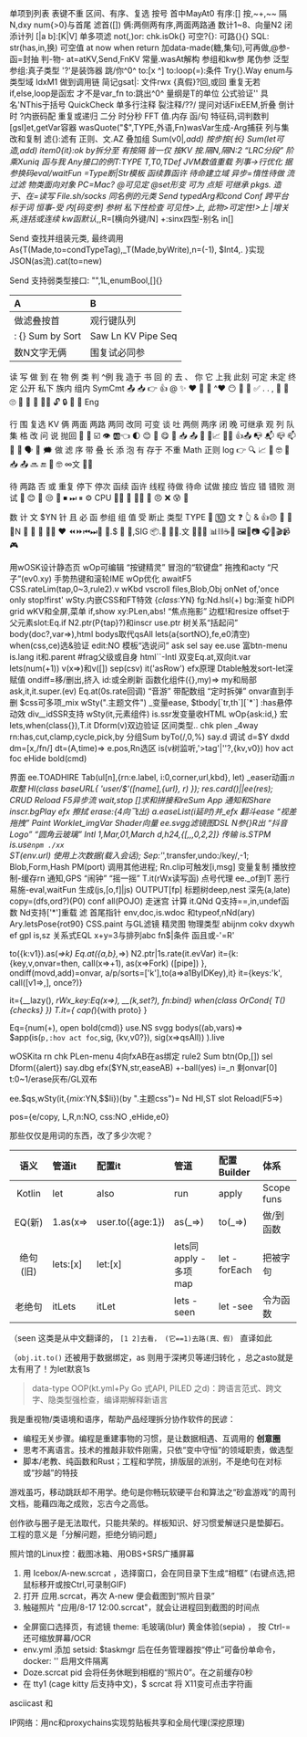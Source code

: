 
单项到列表
  表键不重
  区间、有序、复选 按号 首中MayAt0 有序:[] 按,~+,~~ 隔N,dxy
  num{>0}与首尾 滤首([])
  俩:两侧两有序,两面两路通 数计1~8、向量N2<N> 闭添计列 [|a b]:[K|V]
  单多项滤 not(,)or: chk.isOk{} 可空?{}: 可路{}{} SQL: str(has,in,换)
可空值 at now when return 加data-made(糖,集句),可再做,@参-函=封抽 判-物-
  at=atKV,Send,FnKV 常量.wasAt解构
  参组和kw参 尾伪参 泛型参组:真子类型
  '?'是装饰器 跳/你^0^ to:[x ^] to:loop(=):条件 Try{}.Way enum与类型域 IdxM1
  做到调用链 简记gsat|: 文件rwx {真假}?回,或回
  重复无若 if,else,loop是函宏 才不是var_fn to:跳出^0^
  量纲是T的单位 公式验证'' 具名'NThis于括号 QuickCheck
  单多行注释 裂注释/??/ 提问对话FixEEM,折叠 倒计时 ?内嵌码配
  重复或递归 二分 时分秒 FFT
  值.内存 函/句 特征码,词判数判 [gsl]et,getVar容器 wasQuote("$",TYPE,外语,Fn)wasVar生成-Arg捕获
列与集
  改和复制 滤{}:滤有
  正则、文.AZ
  叠加组 Sum(v0|_,add) 按步按{长} Sum(let可造,add) item0{it}:ok by拆分至
  有按隔 皆一仅 按KV 按.隔N,隔N:2 “LRC分段” 阶乘Xuniq
函与我
  Any接口的例T:TYPE  T,T0,TDef
  JVM数值重载 列事->行优化 据参换码eval/waitFun =Type断|Str模板
  函续靠函许 待命建立域 异步=惰性待做 流过滤
物类面向对象 PC=Mac? @可见定 @set形变
    可为 点矩 可继承
  pkgs.
  造于、在=读写 File.sh/socks
  同名例的元类 Send typedArg和cond Conf 跨平台 标于词
  恒事-受 内[码变参] 参树
  私下性检查 可见性>上, 此物>可定性!>上
  |增关系,连括或连续 kw函默认_,,R=[横向外键/N] +:sinx四型-别名 in[]

Send<Pair> 查找并组装元类, 最终调用As{T(Made,to=condTypeTag),_T(Made,byWrite),n=(-1), $Int4,. }实现 JSON(as流).cat(to=new)

Send<Any> 支持弱类型接口: "",1L,enumBool,[]{}

A|B
:--|:--
做滤叠按首|观行键队列
: {} Sum by Sort|Saw Ln KV Pipe Seq
数N文字无俩|围复试必同参

读 写  做 到 在 物 例 类 判 ^例   我 造于 书 回 的 去 、 你 它 上我 此刻 可定 未定 终定 公开 私下 族内 组内 SymCmt
📤 📥 👉 👍 @ ✨ ❤️ 🚩 🤔 ^❤️  😶 🤌 📖 ✅ . . ,   🧲 🤌 🙄   👀  🙋  👶  🧑‍🎓    🔓  🔒   🔐  🔏 Eng

行  围 复选 KV 俩  两面 两路 两同 改同 可变 谈 吐 两侧 两序  闭 晚 可继承  观 列  队  集 格 改 问 说 抛回
👀 🤏 ☑️  👁 🆎👈 🌓 😊 🔀  😋  💾  📥 📤  👣  🤔📈  🚪😴 👍📤   📭 📬 📪 📫 🧮 🙏 🗣 💬 🗯
做 滤  序  带 叠 长  添 泡  有 存于 不重 Math 正则 log
👉 🔍 📈 🖖 🤓 🍡 📥 📤 🔜 🔚  🦶  🤓   ∞文 📝💬

待 两路 否 或 重复 停下 停次 函续 函许 线程 待做 待命 试做 接应 皆应 错 错败 测试
🥺 😊 🤔 😒 🔁  ⏹  ⏭   ⏸  ⚙️  CPU 📝🙏 📝  🤔❌ 🧐  😠   ❌ 😰 🎯

数 计 文 $YN  针 且 必  函 参组 组  值 受 断止 类型 TYPE
🔢 🔟 文 ❓ 👆 & 👍😠 🙏 🍡 👀N 📩 🔮 🚫 📩🤔 ❤️
⏪⏩⏮⏭🎲 🔗.$ 🤌 📂,SIG 📦.👀 📅⏰.文 📖🎼🌿 📊⛓☕️🏁  🖼🌠📷 🎧🎤🎬📹🎮


用wOSK设计静态页
  wOp可编辑 “按键精灵” 冒泡的“软键盘” 拖拽和acty “尺子”(ev0.xy) 手势热键和滚轮IME
  wOp优化 awaitF5 CSS.rateLim(tap,0~3,rule2).v wKbd vscroll files,Blob,Obj onNet  of,'once only stop!first'
  wSty.内嵌CSS和FT特效 {$class:$YN} fg:Nd.hsl(+) bg:渐变  hiDPI grid
  wKV和全屏,菜单 if,show xy:PLen,abs! “焦点拖影” 边框!和resize offset于父元素slot:Eq.if N2.ptr(P{tap}?)和inscr use.ptr
树关系“括起问” body(doc?,var=>),html bodys取代qsAll lets(a{sortNO},fe,e0清空) when(css,ce)选&验证 edit:NO
  模板“选说问” ask sel say ee.use 富btn-menu is.lang
  it和.parent #frag父级或自身  html``-Intl
  双变Eq.at,双向it.var lets(num(+1)) v(x=>)和v([]) sep(csv) it('asRow')
  efx原理 Dtable触发sort-let深赋值 ondiff=移/删出,挤入 id:或全刷新
函数化组件({},my)=> my和局部 ask,it,it.super.(ev) Eq.at(0s.rate回调) “音游” 带配数组 “定时拆弹” onvar直到手删
  $css可多项_mix wSty(".主题文件")  _变量ease, $tbody[`tr,th`][`*`] :has悬停动效
  div__idSSR支持 wSty(it,元素组件) is.ssr发变量收HTML wOp{ask:id,}
  宏 lets,when(class{}),T.it Dform(v)双边验证
区间类型.. chk plen _4way
  rn:has,cut,clamp,cycle,pick,by
  分组Sum byTo(/,0,%)
  say.d 调试 d=$Y dxdd dm=[x,/fn/] dt=(A,time)=>
  e.pos,Rn选区 is(v树监听,'>tag'|''?,{kv,v0}) hov act foc eHide bold(cmd)

界面 ee.TOADHIRE
  Tab(ul[n],{rn:e.label, i:0,corner,url,kbd}, let) _easer动画:_n 取整
  HI(class baseURL{ 'user/$'([name],{url}, r) }); res.card()||ee(res); CRUD
  Reload F5异步流 wait,stop []求和拼接和reSum
  App 通知和Share inscr.bgPlay
  efx 擦拭 erase:{4向飞出} a.easeList(i延时)并_efx 翻斗ease “视差拖拽”
  Paint Worklet_imgVar Shader向量
    ee.svgg滤镜图DSL N参{}R出 “抖音Logo” “圆角云玻璃”
    Intl 1,Mar,01,March ${d,}h24,${[,,,0,2,2]}
传输 is.STPM
  is.use`npm ./xx`   
  ST(env.url) 使用上次数据(载入会话); Sep:'_',transfer,undo:/key/,-1; Blob,Form,Hash
  PM(port) 调用其他进程; Rn.clip可触发[i,msg] 变量复制 播放控制-缓存rn
  通知,GPS “闹钟” “摇一摇”
  T.it(rWx读写函) 点号代理 ee._of到T 
  恶行易施-eval,waitFun  生成(js,[o,f]|js) OUTPUT[fp]
  标题树deep,nest 深先(a,late) copy=(dfs,ord?)(P0) conf all(POJO) 走迷宫
计算 it.QNd
  Q支持==,in,undef函数 Nd支持['*']重载
  滤 首尾指针
  env,doc,is.wdoc 和typeof,nNd(ary) Ary.letsPose{rot90}
  CSS.paint 与GL滤镜 精灵图
  物理类型 abijnm cokv dxywh ef gpl is,sz
  关系式EQL x+y=3与排列abc fn$|条件 函且或-'=R'

to({k:v1}).as(_=>k)  Eq.at({a,b},_=>) N2.ptr|1s.rate(it.evVar)
it={k:{key,v,onvar=then, call(x=>+1),
   as(x=>Fork) ([pipe]) },
   ondiff(movd,add)=onvar,  a/p/sorts=['k'],to(a=>a1ByIDKey),it}
it={keys:'k', call([v1=>,], once?)}

it={__lazy(), _rWx_key:Eq(x=>), __(k,set?), fn:bind}
when(class OrCond{ T(){checks} }) T.it={ cap(_){with proto} }

Eq={num(+), open bold(cmd)} use.NS svgg
bodys((ab,vars)=> $app(is(`p,:hov act foc`,sig, {kv,v0?}), sig(x=>qsAll)) ).live

wOSKita rn chk PLen-menu 4向fxAB在as绑定 rule2 Sum
btn(Op,[]) sel Dform({alert}) say.dbg
efx($YN,str,easeAB) +-ball(yes) i=_n 剩onvar[0] t:0~1/erase灰布/GL双布

ee.$qs,wSty(it,{$mix:$YN,$$li})(by ".主题css")= Nd HI,ST
slot 
Reload(F5=>)

pos={e/copy, L,R,n:NO, css:NO ,eHide,e0}

那些仅仅是用词的东西，改了多少次呢？

语义|管道it|配置it|管道|配置Builder|体系
:-:|:--|:--|:--|:--|:--
Kotlin|let|also|run|apply|Scope funs
EQ(新)|1.as(x=>|user.to({age:1})|as(_=>)|to(_=>)|做/到函数
绝句(旧)|lets:[x]|let:[x]|lets同apply -多项map|let -forEach|把被字句
老绝句|itLets|itLet|lets -seen|let -see|令为函数

（seen 这类是从中文翻译的， `[1 2]去看， (它==1)去路(真、假) ` 直译如此

（`obj.it.to()` 还被用于数据绑定，as 则用于深拷贝等递归转化 ，总之asto就是太有用了！为let默哀1s



>data-type OOP(kt.yml+Py Go 式API, PILED 之d)：跨语言范式、跨文字、隐类型强检查，编译期解释新语言

我是重视物/类语境和语序，帮助产品经理拆分协作软件的民谚：

- 编程无关步骤。编程是重建事物的习惯，是让数据相遇、互调用的 __创意圈__
- 思考不离语言。技术的推敲非软件刚需，只依“变中守恒”的领域职责，做选型
- 脚本/老教、纯函数和Rust；工程和学院，排版层的派别，不是绝句在对标或“抄越”的特技

游戏虽巧，移动跳跃却不用学。绝句是你畅玩软硬平台和算法之“砂盒游戏”的周刊文档，能藉四海之成败，忘古今之高低。

创作欲与圈子是无法取代，只能共荣的。样板知识、好习惯爱解谜只是垫脚石。 工程的意义是「分解问题，拒绝分销问题」


照片馆的Linux控：截图冰箱、用OBS+SRS广播屏幕

1. 用 Icebox/A-new.scrcat ，选择窗口，会在同目录下生成“相框” (右键点选,把鼠标移开或按Ctrl,可录制GIF)
2. 打开 应用.scrcat，再次 A-new 便会截图到“照片目录”
3. 触碰照片 "应用/8-17 12:00.scrcat"，就会让进程回到截图的时间点

- 全屏窗口选择页，有滤镜 theme: 毛玻璃(blur) 黄金体验(sepia) ， 按 Ctrl-= 还可缩放屏幕/OCR
- env.yml 添加 setsid: $taskmgr 后在任务管理器按“停止”可备份单命令，docker: '' 启用文件隔离
- Doze.scrcat pid 会将任务休眠到相框的“照片0”。在之前缓存0秒
- 在 tty1 (cage kitty 后支持中文)，$ scrcat 将 X11变可点击字符画

asciicast 和 

IP网络：用nc和proxychains实现剪贴板共享和全局代理(深挖原理)
